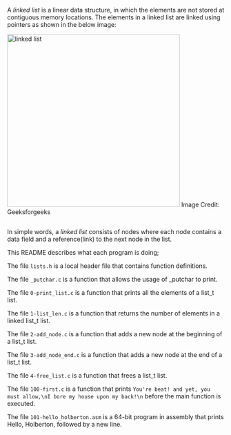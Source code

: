 A _linked list_ is a linear data structure, in which the elements are not stored at contiguous memory locations. The elements in a linked list are linked using pointers as shown in the below image:

<img src="https://media.geeksforgeeks.org/wp-content/cdn-uploads/gq/2013/03/Linkedlist.png" alt="linked list" width="400">
Image Credit: Geeksforgeeks

##

In simple words, a _linked list_ consists of nodes where each node contains a data field and a reference(link) to the next node in the list.

This README describes what each program is doing;

The file `lists.h` is a local header file that contains function definitions.

The file `_putchar.c` is a function that allows the usage of _putchar to print.

The file `0-print_list.c` is a function that prints all the elements of a list_t list.

The file `1-list_len.c` is a function that returns the number of elements in a linked list_t list.

The file `2-add_node.c` is a function that adds a new node at the beginning of a list_t list.

The file `3-add_node_end.c` is a function that adds a new node at the end of a list_t list.

The file `4-free_list.c` is a function that frees a list_t list.

The file `100-first.c` is a function that prints `You're beat! and yet, you must allow,\nI bore my house upon my back!\n` before the main function is executed.

The file `101-hello_holberton.asm` is a 64-bit program in assembly that prints Hello, Holberton, followed by a new line.

